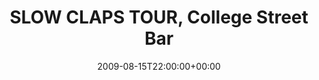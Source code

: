 ---
templateKey: event
guid: 0894f577-6eab-11ea-99c5-002590d1d1b0
date: 2009-08-15T22:00:00+00:00
eventTime: '10pm'
title: SLOW CLAPS TOUR, College Street Bar
artist: SLOW CLAPS TOUR
city: Toronto
venue: College Street Bar
group: PPF House
guests: PPF House
---